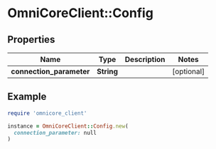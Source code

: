 # OmniCoreClient::Config

## Properties

| Name | Type | Description | Notes |
| ---- | ---- | ----------- | ----- |
| **connection_parameter** | **String** |  | [optional] |

## Example

```ruby
require 'omnicore_client'

instance = OmniCoreClient::Config.new(
  connection_parameter: null
)
```

